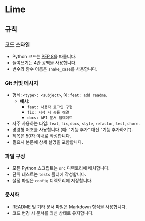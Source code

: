 # Lime

## 규칙

### 코드 스타일

- Python 코드는 [PEP 8](https://peps.python.org/pep-0008/)을 따릅니다.
- 들여쓰기는 4칸 공백을 사용합니다.
- 변수와 함수 이름은 `snake_case`를 사용합니다.

### Git 커밋 메시지

- 형식: `<type>: <subject>`, 예: `feat: add readme`.
  - **예시**:
    - `feat: 사용자 로그인 구현`
    - `fix: 시작 시 충돌 해결`
    - `docs: API 문서 업데이트`
- 자주 사용하는 타입: `feat`, `fix`, `docs`, `style`, `refactor`, `test`, `chore`.
- 명령형 어조를 사용합니다 (예: "기능 추가" 대신 "기능 추가하기").
- 제목은 50자 이내로 작성합니다.
- 필요시 본문에 상세 설명을 포함합니다.

### 파일 구성

- 모든 Python 스크립트는 `src` 디렉토리에 배치합니다.
- 단위 테스트는 `tests` 폴더에 작성합니다.
- 설정 파일은 `config` 디렉토리에 저장합니다.

### 문서화

- README 및 기타 문서 파일은 Markdown 형식을 사용합니다.
- 코드 변경 시 문서를 최신 상태로 유지합니다.
